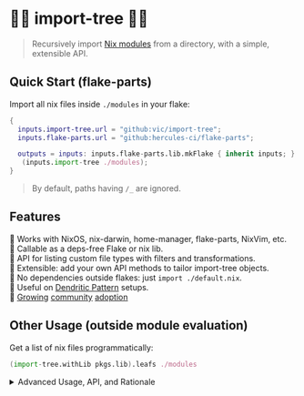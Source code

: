 # 🌲🌴 import-tree 🎄🌳

> Recursively import [Nix modules](https://nix.dev/tutorials/module-system/) from a directory, with a simple, extensible API.

## Quick Start (flake-parts)

Import all nix files inside `./modules` in your flake:

```nix
{
  inputs.import-tree.url = "github:vic/import-tree";
  inputs.flake-parts.url = "github:hercules-ci/flake-parts";

  outputs = inputs: inputs.flake-parts.lib.mkFlake { inherit inputs; }
   (inputs.import-tree ./modules);
}
```

> By default, paths having `/_` are ignored.

## Features

🌳 Works with NixOS, nix-darwin, home-manager, flake-parts, NixVim, etc.\
🌲 Callable as a deps-free Flake or nix lib.\
🌴 API for listing custom file types with filters and transformations.\
🌵 Extensible: add your own API methods to tailor import-tree objects.\
🎄 No dependencies outside flakes: just `import ./default.nix`.\
🌿 Useful on [Dendritic Pattern](https://github.com/mightyiam/dendritic) setups.\
🌱 [Growing](https://github.com/search?q=language%3ANix+import-tree&type=code) [community](https://vic.github.io/dendrix/Dendrix-Trees.html) [adoption](https://github.com/vic/flake-file)

## Other Usage (outside module evaluation)

Get a list of nix files programmatically:

```nix
(import-tree.withLib pkgs.lib).leafs ./modules
```

<details>
<summary>Advanced Usage, API, and Rationale</summary>

### Ignored files

By default, paths having a component that begins with an underscore (`/_`) are ignored. This can be changed by using `.initFilter` API.

### API usage

The following goes recursively through `./modules` and imports all `.nix` files.

```nix
{config, ...} {
  imports = [  (import-tree ./modules)  ];
}
```

For more advanced usage, `import-tree` can be configured via its extensible API.

______________________________________________________________________

#### Obtaining the API

When used as a flake, the flake outputs attrset is the primary callable. Otherwise, importing the `default.nix` at the root of this repository will evaluate into the same attrset. This callable attrset is referred to as `import-tree` in this documentation.

#### `import-tree`

Takes a single argument: path or deeply nested list of path. Returns a module that imports the discovered files. For example, given the following file tree:

```
default.nix
modules/
  a.nix
  subdir/
    b.nix
```

The following

```nix
{lib, config, ...} {
  imports = [ (import-tree ./modules) ];
}
```

Is similar to

```nix
{lib, config, ...} {
  imports = [
    {
      imports = [
        ./modules/a.nix
        ./modules/subdir/b.nix
      ];
    }
  ];
}
```

If given a deeply nested list of paths the list will be flattened and results concatenated. The following is valid usage:

```nix
{lib, config, ...} {
  imports = [ (import-tree [./a [./b]]) ];
}
```

Other import-tree objects can also be given as arguments (or in lists) as if they were paths.

As a special case, when the single argument given to an `import-tree` object is an attribute-set containing an `options` attribute, the `import-tree` object assumes it is being evaluated as a module. This way, a pre-configured `import-tree` object can also be used directly in a list of module imports.

#### Configurable behavior

`import-tree` objects with custom behavior can be obtained using a builder pattern. For example:

```nix
lib.pipe import-tree [
  (i: i.map lib.traceVal)
  (i: i.filter (lib.hasInfix ".mod."))
  (i: i ./modules)
]
```

Or, in a simpler but less readable way:

```nix
((import-tree.map lib.traceVal).filter (lib.hasInfix ".mod.")) ./modules
```

##### `import-tree.filter` and `import-tree.filterNot`

`filter` takes a predicate function `path -> bool`. Only files with suffix `.nix` are candidates.

```nix
import-tree.filter (lib.hasInfix ".mod.") ./some-dir
```

Multiple filters can be combined, results must match all of them.

##### `import-tree.match` and `import-tree.matchNot`

`match` takes a regular expression. The regex should match the full path for the path to be selected. Matching is done with `builtins.match`.

```nix
import-tree.match ".*/[a-z]+@(foo|bar)\.nix" ./some-dir
```

Multiple match filters can be added, results must match all of them.

##### `import-tree.map`

`map` can be used to transform each path by providing a function.

```nix
# generate a custom module from path
import-tree.map (path: { imports = [ path ]; })
```

Outside modules evaluation, you can transform paths into something else:

```nix
lib.pipe import-tree [
  (i: i.map builtins.readFile)
  (i: i.withLib lib)
  (i: i.leafs ./dir)
]
# => list of contents of all files.
```

##### `import-tree.addPath`

`addPath` can be used to prepend paths to be filtered as a setup for import-tree.

```nix
(import-tree.addPath ./vendor) ./modules
import-tree [./vendor ./modules]
```

##### `import-tree.addAPI`

`addAPI` extends the current import-tree object with new methods.

```nix
import-tree.addAPI {
  maximal = self: self.addPath ./modules;
  feature = self: infix: self.maximal.filter (lib.hasInfix infix);
  minimal = self: self.feature "minimal";
}
```

##### `import-tree.withLib`

`withLib` is required prior to invocation of any of `.leafs` or `.pipeTo` when not used as part of a nix modules evaluation.

```nix
import-tree.withLib pkgs.lib
```

##### `import-tree.pipeTo`

`pipeTo` takes a function that will receive the list of paths.

```nix
import-tree.pipeTo lib.id # equivalent to  `.leafs`
```

##### `import-tree.leafs`

`leafs` takes no arguments, it is equivalent to calling `import-tree.pipeTo lib.id`.

```nix
import-tree.leafs
```

##### `import-tree.new`

Returns a fresh import-tree with empty state.

##### `import-tree.initFilter`

*Replaces* the initial filter which defaults to: Include files with `.nix` suffix and not having `/_` infix.

```nix
import-tree.initFilter (p: lib.hasSuffix ".nix" p && !lib.hasInfix "/ignored/" p)
import-tree.initFilter (lib.hasSuffix ".md")
```

##### `import-tree.files`

A shorthand for `import-tree.leafs.result`. Returns a list of matching files.

```nix
lib.pipe import-tree [
  (i: i.initFilter (lib.hasSuffix ".js"))
  (i: i.addPath ./out)
  (i: i.withLib lib)
  (i: i.files)
]
```

##### `import-tree.result`

Exactly the same as calling the import-tree object with an empty list `[ ]`.

```nix
(import-tree.addPath ./modules).result
(import-tree.addPath ./modules) [ ]
```

______________________________________________________________________

## Why

Importing a tree of nix modules has some advantages:

### Dendritic Pattern: each file is a flake-parts module

[That pattern](https://github.com/mightyiam/dendritic) was the original inspiration for this library.
See [@mightyiam's post](https://discourse.nixos.org/t/pattern-each-file-is-a-flake-parts-module/61271),
[@drupol's blog post](https://not-a-number.io/2025/refactoring-my-infrastructure-as-code-configurations/) and
[@vic's reply](https://discourse.nixos.org/t/how-do-you-structure-your-nixos-configs/65851/8)
to learn about the Dendritic pattern advantages.

### Sharing pre-configured subtrees of modules

<details>
<summary>

Since the import-tree API is _extensible_ and lets you add paths or
filters at configuration time, configuration-library authors can
provide custom import-tree instances with an API suited for their
particular idioms.

@vic is using this on [Dendrix](https://github.com/vic/dendrix) for [community conventions](https://github.com/vic/dendrix/blob/main/dev/modules/community/_pipeline.nix) on tagging files.

</summary>

This would allow us to have community-driven *sets* of configurations,
much like those popular for editors: spacemacs/lazy-vim distributions.

Imagine an editor distribution exposing the following flake output:

```nix
# editor-distro's flakeModule
{inputs, lib, ...}:
let 
  flake.lib.modules-tree = lib.pipe inputs.import-tree [
    (i: i.addPath ./modules)
    (i: i.addAPI { inherit on off exclusive; })
    (i: i.addAPI { ruby = self: self.on "ruby"; })
    (i: i.addAPI { python = self: self.on "python"; })
    (i: i.addAPI { old-school = self: self.off "copilot"; })
    (i: i.addAPI { vim-btw = self: self.exclusive "vim" "emacs"; })
  ];

  on = self: flag: self.filter (lib.hasInfix "+${flag}");
  off = self: flag: self.filterNot (lib.hasInfix "+${flag}");
  exclusive = self: onFlag: offFlag: lib.pipe self [
    (self: on self onFlag)
    (self: off self offFlag)
  ];
in
{
  inherit flake;
}
```

Users of such distribution can do:

```nix
# consumer flakeModule
{inputs, lib, ...}: let
  ed-tree = inputs.editor-distro.lib.modules-tree;
in {
  imports = [
    (ed-tree.vim-btw.old-school.on "rust")
  ];
}
```

______________________________________________________________________

## Testing

`import-tree` uses [`checkmate`](https://github.com/vic/checkmate) for testing.

The test suite can be found in [`checkmate.nix`](checkmate.nix). To run it locally:

```sh
nix flake check path:checkmate --override-input target path:.
```

Run the following to format files:

```sh
nix run github:vic/checkmate#fmt
```

</details>
